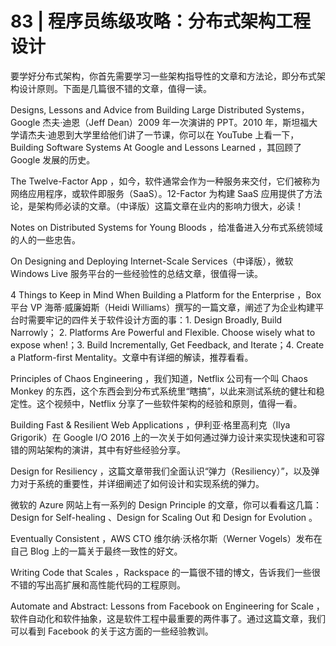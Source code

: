 # 83 | 程序员练级攻略：分布式架构工程设计

要学好分布式架构，你首先需要学习一些架构指导性的文章和方法论，即分布式架构设计原则。下面是几篇很不错的文章，值得一读。

Designs, Lessons and Advice from Building Large Distributed Systems，Google 杰夫·迪恩（Jeff Dean）2009 年一次演讲的 PPT。2010 年，斯坦福大学请杰夫·迪恩到大学里给他们讲了一节课，你可以在 YouTube 上看一下，Building Software Systems At Google and Lessons Learned ，其回顾了 Google 发展的历史。

The Twelve-Factor App ，如今，软件通常会作为一种服务来交付，它们被称为网络应用程序，或软件即服务（SaaS）。12-Factor 为构建 SaaS 应用提供了方法论，是架构师必读的文章。（中译版）这篇文章在业内的影响力很大，必读！

Notes on Distributed Systems for Young Bloods ，给准备进入分布式系统领域的人的一些忠告。

On Designing and Deploying Internet-Scale Services（中译版），微软 Windows Live 服务平台的一些经验性的总结文章，很值得一读。

4 Things to Keep in Mind When Building a Platform for the Enterprise ，Box 平台 VP 海蒂·威廉姆斯（Heidi Williams）撰写的一篇文章，阐述了为企业构建平台时需要牢记的四件关于软件设计方面的事：1. Design Broadly, Build Narrowly； 2. Platforms Are Powerful and Flexible. Choose wisely what to expose when!；3. Build Incrementally, Get Feedback, and Iterate；4. Create a Platform-first Mentality。文章中有详细的解读，推荐看看。

Principles of Chaos Engineering ，我们知道，Netflix 公司有一个叫 Chaos Monkey 的东西，这个东西会到分布式系统里“瞎搞”，以此来测试系统的健壮和稳定性。这个视频中，Netflix 分享了一些软件架构的经验和原则，值得一看。

Building Fast & Resilient Web Applications ，伊利亚·格里高利克（Ilya Grigorik）在 Google I/O 2016 上的一次关于如何通过弹力设计来实现快速和可容错的网站架构的演讲，其中有好些经验分享。

Design for Resiliency ，这篇文章带我们全面认识“弹力（Resiliency）”，以及弹力对于系统的重要性，并详细阐述了如何设计和实现系统的弹力。

微软的 Azure 网站上有一系列的 Design Principle 的文章，你可以看看这几篇： Design for Self-healing 、Design for Scaling Out 和 Design for Evolution 。

Eventually Consistent ，AWS CTO 维尔纳·沃格尔斯（Werner Vogels）发布在自己 Blog 上的一篇关于最终一致性的好文。

Writing Code that Scales ，Rackspace 的一篇很不错的博文，告诉我们一些很不错的写出高扩展和高性能代码的工程原则。

Automate and Abstract: Lessons from Facebook on Engineering for Scale ，软件自动化和软件抽象，这是软件工程中最重要的两件事了。通过这篇文章，我们可以看到 Facebook 的关于这方面的一些经验教训。